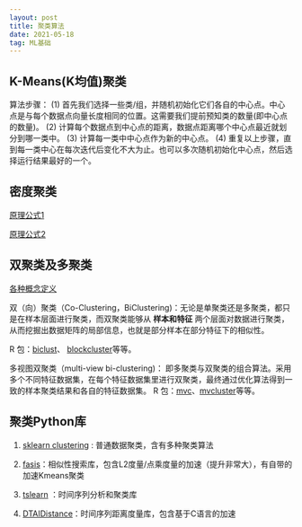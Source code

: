 ```yaml
---
layout: post
title: 聚类算法
date: 2021-05-18 
tag: ML基础
---
```






## K-Means(K均值)聚类

算法步骤：
(1) 首先我们选择一些类/组，并随机初始化它们各自的中心点。中心点是与每个数据点向量长度相同的位置。这需要我们提前预知类的数量(即中心点的数量)。
(2) 计算每个数据点到中心点的距离，数据点距离哪个中心点最近就划分到哪一类中。
(3) 计算每一类中中心点作为新的中心点。
(4) 重复以上步骤，直到每一类中心在每次迭代后变化不大为止。也可以多次随机初始化中心点，然后选择运行结果最好的一个。




## 密度聚类

[原理公式1](https://www.jianshu.com/p/ac1c12f3fba1)

[原理公式2](https://zhuanlan.zhihu.com/p/91817667)



## 双聚类及多聚类

[各种概念定义](https://eatdrinkbreathe.top/2019/12/15/%E5%8F%8C%E8%81%9A%E7%B1%BB%E5%8F%8A%E5%A4%9A%E8%81%9A%E7%B1%BB%E7%9A%84%E6%A6%82%E5%BF%B5/)

双（向）聚类（Co-Clustering，BiClustering)：无论是单聚类还是多聚类，都只是在样本层面进行聚类，而双聚类能够从 **样本和特征** 两个层面对数据进行聚类，从而挖掘出数据矩阵的局部信息，也就是部分样本在部分特征下的相似性。

R 包：[biclust](https://cran.r-project.org/web/packages/biclust/index.html)、 [blockcluster](https://cran.r-project.org/web/packages/blockcluster/index.html)等等。

多视图双聚类（multi-view bi-clustering)： 即多聚类与双聚类的组合算法。采用多个不同特征数据集，在每个特征数据集里进行双聚类，最终通过优化算法得到一致的样本聚类结果和各自的特征数据集。
R 包：[mvc](https://cran.r-project.org/web/packages/mvc/index.html)、[mvcluster](https://cran.r-project.org/web/packages/mvcluster/index.html)等等。



## 聚类Python库

1. [sklearn clustering](https://scikit-learn.org/stable/modules/clustering.html) : 普通数据聚类，含有多种聚类算法
2. [fasis](https://github.com/facebookresearch/faiss)：相似性搜索库，包含L2度量/点乘度量的加速（提升非常大），有自带的加速Kmeans聚类
3. [tslearn](https://tslearn.readthedocs.io/en/stable/) ：时间序列分析和聚类库

3. [DTAIDistance](https://dtaidistance.readthedocs.io/en/latest/)：时间序列距离度量库，包含基于C语言的加速

